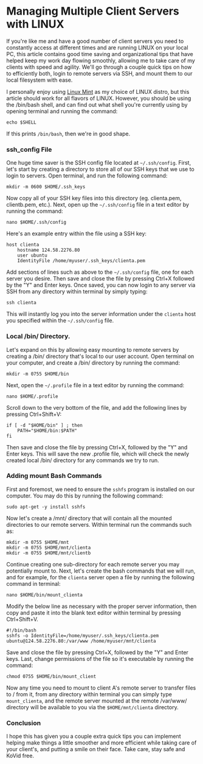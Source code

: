
# Managing Multiple Client Servers with LINUX

If you're like me and have a good number of client servers you need to constantly access at different times and are running LINUX on 
your local PC, this article contains good time saving and organizational tips that have helped keep my work day flowing 
smoothly, allowing me to take care of my clients with speed and agility.  We'll go through a couple quick tips on how to efficiently both, login to remote servers via SSH, and 
mount them to our local filesystem with ease.

I personally enjoy using [Linux Mint](https://linuxmint.com/) as my choice of LINUX distro, but this article should work for all flavors of LINUX.  However, you 
should be using the /bin/bash shell, and can find out what shell you're currently using by opening terminal and running the command:

`echo $SHELL`

If this prints `/bin/bash`, then we're in good shape.


### ssh_config File

One huge time saver is the SSH config file located at `~/.ssh/config`.  First, let's start by creating a directory to store all of our SSH keys that we use 
to login to servers.  Open terminal, and run the following command:

`mkdir -m 0600 $HOME/.ssh_keys`

Now copy all of your SSH key files into this directory (eg. clienta.pem, clientb.pem, etc.).  Next, open up the `~/.ssh/config` file in a text 
editor by running the command:

`nano $HOME/.ssh/config`

Here's an example entry within the file using a SSH key:

~~~
host clienta
    hostname 124.58.2276.80
    user ubuntu
    IdentityFile /home/myuser/.ssh_keys/clienta.pem
~~~

Add sections of lines such as above to the `~/.ssh/config` file, one for each server you desire.  Then save and close the file by 
pressing Ctrl+X followed by the "Y" and Enter keys.  Once saved, you can now login to any server via SSH from any 
directory within terminal by simply typing:

`ssh clienta`

This will instantly log you into the server information under the `clienta` host you specified within the `~/.ssh/config` file.


### Local /bin/ Directory.

Let's expand on this by allowing easy mounting to remote servers by creating a /bin/ directory that's local to our user account.  Open terminal on your computer, and create a 
/bin/ directory by running the command:

`mkdir -m 0755 $HOME/bin`

Next, open the `~/.profile` file in a text editor by running the command:

`nano $HOME/.profile`

Scroll down to the very bottom of the file, and add the following lines by pressing Ctrl+Shift+V:

~~~
if [ -d "$HOME/bin" ] ; then
    PATH="$HOME/bin:$PATH"
fi
~~~

Then save and close the file by pressing Ctrl+X, followed by the "Y" and Enter keys.  This will save the new .profile file, which will check the newly created 
local /bin/ directory for any commands we try to run.


### Adding mount Bash Commands

First and foremost, we need to ensure the `sshfs` program is installed on our computer.  You may do this by running the following command:

`sudo apt-get -y install sshfs`

Now let's create a /mnt/ directory that will contain all the mounted directories to our remote servers.  Within terminal 
run the commands such as:

~~~
mkdir -m 0755 $HOME/mnt
mkdir -m 0755 $HOME/mnt/clienta
mkdir -m 0755 $HOME/mnt/clientb
~~~

Continue creating one sub-directory for each remote server you may potentially mount to.  Next, let's create the bash commands that we will 
run, and for example, for the `clienta` server open a file by running the following command in terminal:

`nano $HOME/bin/mount_clienta`

Modify the below line as necessary with the proper server information, then copy and paste it into the blank text editor within terminal by pressing Ctrl+Shift+V.

~~~
#!/bin/bash
sshfs -o IdentityFile=/home/myuser/.ssh_keys/clienta.pem ubuntu@124.58.2276.80:/var/www /home/myuser/mnt/clienta
~~~

Save and close the file by pressing Ctrl+X, followed by the "Y" and Enter keys.  Last, change permissions of the file so it's executable by running the command:

`chmod 0755 $HOME/bin/mount_client`

Now any time you need to mount to client A's remote server to transfer files to / from it, from any directory within terminal you can simply type `mount_clienta`, and the remote server mounted 
at the remote /var/www/ directory will be available to you via the `$HOME/mnt/clienta` directory.


### Conclusion

I hope this has given you a couple extra quick tips you can implement helping make things a little 
smoother and more efficient while taking care of your client's, and putting a smile on their face.  Take care, stay safe and KoVid free.




